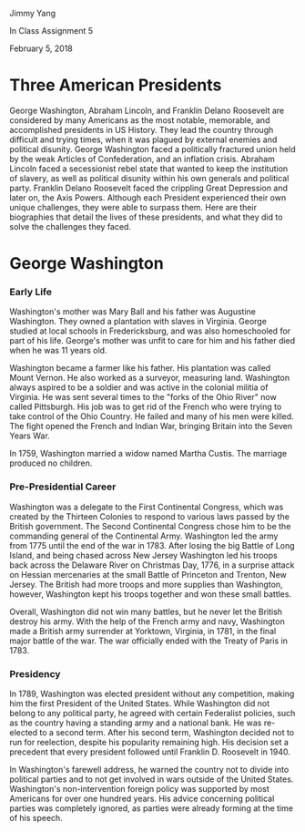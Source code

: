 Jimmy Yang

In Class Assignment 5

February 5, 2018

# Three American Presidents

George Washington, Abraham Lincoln, and Franklin Delano Roosevelt are considered by many Americans as the most notable, memorable, and accomplished presidents in US History. They lead the country through difficult and trying times, when it was plagued by external enemies and political disunity. George Washington faced a politically fractured union held by the weak Articles of Confederation, and an inflation crisis. Abraham Lincoln faced a secessionist rebel state that wanted to keep the institution of slavery, as well as political disunity within his own generals and political party. Franklin Delano Roosevelt faced the crippling Great Depression and later on, the Axis Powers. Although each President experienced their own unique challenges, they were able to surpass them. Here are their biographies that detail the lives of these presidents, and what they did to solve the challenges they faced.

# George Washington

### Early Life

Washington's mother was Mary Ball and his father was Augustine Washington. They owned a plantation with slaves in Virginia. George studied at local schools in Fredericksburg, and was also homeschooled for part of his life. George's mother was unfit to care for him and his father died when he was 11 years old.

Washington became a farmer like his father. His plantation was called Mount Vernon. He also worked as a surveyor, measuring land. Washington always aspired to be a soldier and was active in the colonial militia of Virginia. He was sent several times to the "forks of the Ohio River" now called Pittsburgh. His job was to get rid of the French who were trying to take control of the Ohio Country. He failed and many of his men were killed. The fight opened the French and Indian War, bringing Britain into the Seven Years War.

In 1759, Washington married a widow named Martha Custis. The marriage produced no children.

### Pre-Presidential Career

Washington was a delegate to the First Continental Congress, which was created by the Thirteen Colonies to respond to various laws passed by the British government. The Second Continental Congress chose him to be the commanding general of the Continental Army. Washington led the army from 1775 until the end of the war in 1783. After losing the big Battle of Long Island, and being chased across New Jersey Washington led his troops back across the Delaware River on Christmas Day, 1776, in a surprise attack on Hessian mercenaries at the small Battle of Princeton and Trenton, New Jersey. The British had more troops and more supplies than Washington, however, Washington kept his troops together and won these small battles.

Overall, Washington did not win many battles, but he never let the British destroy his army. With the help of the French army and navy, Washington made a British army surrender at Yorktown, Virginia, in 1781, in the final major battle of the war. The war officially ended with the Treaty of Paris in 1783.

### Presidency

In 1789, Washington was elected president without any competition, making him the first President of the United States. While Washington did not belong to any political party, he agreed with certain Federalist policies, such as the country having a standing army and a national bank. He was re-elected to a second term. After his second term, Washington decided not to run for reelection, despite his popularity remaining high. His decision set a precedent that every president followed until Franklin D. Roosevelt in 1940.

In Washington's farewell address, he warned the country not to divide into political parties and to not get involved in wars outside of the United States. Washington's non-intervention foreign policy was supported by most Americans for over one hundred years. His advice concerning political parties was completely ignored, as parties were already forming at the time of his speech.
